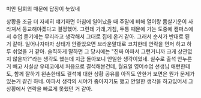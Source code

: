 미안 팀회의 때문에 답장이 늦었네

상황을 조금 더 자세히 얘기하면 아침에 일어났을 때 주말에 비해 열이랑 몸살기운이 사라져서 등교해야겠다고 결정했어.
그런데 가래,기침, 두통 때문에 가는 도중에 캠퍼스에서 수업 듣기에는 무리라고 생각해서 그대로 집에 온거 같아.
그래서 순서가 반대로 된 거 같아. 일어나자마자 상태가 안좋았으면 브라운말대로 코치한테 연락을 먼저 하고 하루 쉬었을 거 같아.
솔직하게 말하면 그 당시에는 "진짜 아파서 그런거니까 크게 상관없지 않을까?"라는 생각도 했는데 지금 돌아보니 안일한 생각이었네.
실수로 출석 안누른거 빼고 사실상 우테코에서 처음으로 결석해본건데, 월요일 영어수업 선생님 애런한테도, 함께 잘하기 왼손한테도 결석에 대한 상황 공유를 아직도 안한거 보면은 뭔가 문제가 있는거 같긴 하네. 
아파서 생각의 시야가 좁아지기도 했고 안일한 생각을 하고있어서 그 상황에서 연락을 빠르게 못했던 거 같아.
